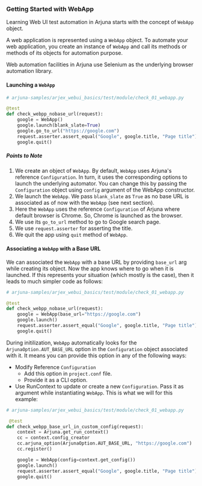 ### Getting Started with WebApp

Learning Web UI test automation in Arjuna starts with the concept of `WebApp` object.

A web application is represented using a `WebApp` object. To automate your web application, you create an instance of `WebApp` and call its methods or methods of its objects for automation purpose.

Web automation facilities in Arjuna use Selenium as the underlying browser automation library.

#### Launching a `WebApp`

```python
# arjuna-samples/arjex_webui_basics/test/module/check_01_webapp.py

@test
def check_webpp_nobase_url(request):
    google = WebApp()
    google.launch(blank_slate=True)
    google.go_to_url("https://google.com")
    request.asserter.assert_equal("Google", google.title, "Page title")
    google.quit()
```

##### Points to Note
1. We create an object of `WebApp`. By default, `WebApp` uses Arjuna's reference `Configuration`. In turn, it uses the corresponding options to launch the underlying automator. You can change this by passing the `Configuration` object using `config` argument of the WebApp constructor.
2. We launch the `WebApp`. We pass `blank_slate` as `True` as no base URL is associated as of now with the `WebApp` (see next section).
3. Here the `WebApp` uses the reference `Configuration` of Arjuna where default browser is Chrome. So, Chrome is launched as the browser.
4. We use its `go_to_url` method to go to Google search page.
5. We use `request.asserter` for asserting the title.
6. We quit the app using `quit` method of `WebApp`.

#### Associating a `WebApp` with a Base URL

We can associated the `WebApp` with a base URL by providing `base_url` arg while creating its object. Now the app knows where to go when it is launched. If this represents your situation (which mostly is the case), then it leads to much simpler code as follows:

```python
# arjuna-samples/arjex_webui_basics/test/module/check_01_webapp.py

@test
def check_webpp_nobase_url(request):
    google = WebApp(base_url="https://google.com")
    google.launch()
    request.asserter.assert_equal("Google", google.title, "Page title")
    google.quit()
```

During initilization, `WebApp` automatically looks for the `ArjunaOption.AUT_BASE_URL` option in the `Configuration` object associated with it. It means you can provide this option in any of the following ways:
- Modify Reference `Configuration`
  - Add this option in `project.conf` file.
  - Provide it as a CLI option.
 - Use RunContext to update or create a new `Configuration`. Pass it as argument while instantiating `WebApp`. This is what we will for this example:
 
 
```python
# arjuna-samples/arjex_webui_basics/test/module/check_01_webapp.py

 @test
def check_webpp_base_url_in_custom_config(request):
    context = Arjuna.get_run_context()
    cc = context.config_creator
    cc.arjuna_option(ArjunaOption.AUT_BASE_URL, "https://google.com")
    cc.register()

    google = WebApp(config=context.get_config())
    google.launch()
    request.asserter.assert_equal("Google", google.title, "Page title")
    google.quit()
```
 
 







